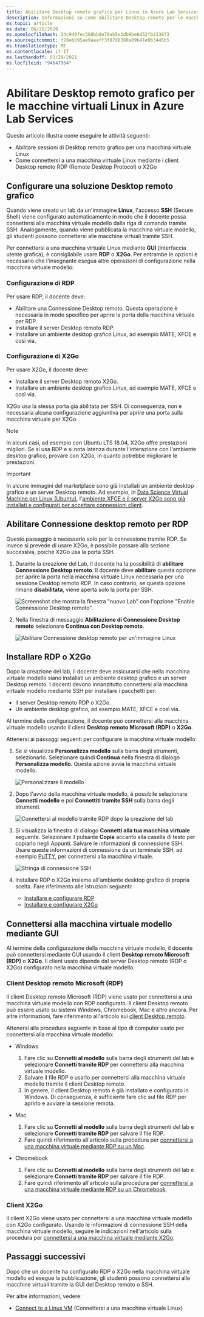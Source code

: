 ```yaml
---
title: Abilitare Desktop remoto grafico per Linux in Azure Lab Services | Microsoft Docs
description: Informazioni su come abilitare Desktop remoto per le macchine virtuali Linux in un lab Azure Lab Services.
ms.topic: article
ms.date: 06/26/2020
ms.openlocfilehash: 34c940fec388bb0e79ab5e1db9be6d52fb223873
ms.sourcegitcommit: f28ebb95ae9aaaff3f87d8388a09b41e0b3445b5
ms.translationtype: MT
ms.contentlocale: it-IT
ms.lasthandoff: 03/29/2021
ms.locfileid: "94647954"
---
```

# <a name="enable-graphical-remote-desktop-for-linux-virtual-machines-in-azure-lab-services"></a>Abilitare Desktop remoto grafico per le macchine virtuali Linux in Azure Lab Services
Questo articolo illustra come eseguire le attività seguenti:

- Abilitare sessioni di Desktop remoto grafico per una macchina virtuale Linux
- Come connettersi a una macchina virtuale Linux mediante i client Desktop remoto RDP (Remote Desktop Protocol) o X2Go

## <a name="set-up-graphical-remote-desktop-solution"></a>Configurare una soluzione Desktop remoto grafico
Quando viene creato un lab da un'immagine **Linux**, l'accesso **SSH** (Secure Shell) viene configurato automaticamente in modo che il docente possa connettersi alla macchina virtuale modello dalla riga di comando tramite SSH.  Analogamente, quando viene pubblicata la macchina virtuale modello, gli studenti possono connettersi alle macchine virtuali tramite SSH.

Per connettersi a una macchina virtuale Linux mediante **GUI** (interfaccia utente grafica), è consigliabile usare **RDP** o **X2Go**.  Per entrambe le opzioni è necessario che l'insegnante esegua altre operazioni di configurazione nella macchina virtuale modello:

### <a name="rdp-setup"></a>Configurazione di RDP
Per usare RDP, il docente deve:
  - Abilitare una Connessione Desktop remoto. Questa operazione è necessaria in modo specifico per aprire la porta della macchina virtuale per RDP.
  - Installare il server Desktop remoto RDP.
  - Installare un ambiente desktop grafico Linux, ad esempio MATE, XFCE e così via.

### <a name="x2go-setup"></a>Configurazione di X2Go
Per usare X2Go, il docente deve:
- Installare il server Desktop remoto X2Go.
- Installare un ambiente desktop grafico Linux, ad esempio MATE, XFCE e così via.

X2Go usa la stessa porta già abilitata per SSH.  Di conseguenza, non è necessaria alcuna configurazione aggiuntiva per aprire una porta sulla macchina virtuale per X2Go.

> [!NOTE]
> In alcuni casi, ad esempio con Ubuntu LTS 18.04, X2Go offre prestazioni migliori.  Se si usa RDP e si nota latenza durante l'interazione con l'ambiente desktop grafico, provare con X2Go, in quanto potrebbe migliorare le prestazioni.

> [!IMPORTANT]
>  In alcune immagini del marketplace sono già installati un ambiente desktop grafico e un server Desktop remoto.  Ad esempio, in [Data Science Virtual Machine per Linux (Ubuntu)](https://azuremarketplace.microsoft.com/marketplace/apps/microsoft-dsvm.ubuntu-1804), l'[ambiente XFCE e il server X2Go sono già installati e configurati per accettare connessioni client](../machine-learning/data-science-virtual-machine/dsvm-ubuntu-intro.md#x2go).

## <a name="enable-remote-desktop-connection-for-rdp"></a>Abilitare Connessione desktop remoto per RDP

Questo passaggio è necessario solo per la connessione tramite RDP.  Se invece si prevede di usare X2Go, è possibile passare alla sezione successiva, poiché X2Go usa la porta SSH.

1.  Durante la creazione del Lab, il docente ha la possibilità di **abilitare Connessione Desktop remoto**.  Il docente deve **abilitare** questa opzione per aprire la porta nella macchina virtuale Linux necessaria per una sessione Desktop remoto RDP.  In caso contrario, se questa opzione rimane **disabilitata**, viene aperta solo la porta per SSH.
  
    ![Screenshot che mostra la finestra "nuovo Lab" con l'opzione "Enable Connessione Desktop remoto".](./media/how-to-enable-remote-desktop-linux/enable-rdp-option.png)

2. Nella finestra di messaggio **Abilitazione di Connessione Desktop remoto** selezionare **Continua con Desktop remoto**. 

    ![Abilitare Connessione desktop remoto per un'immagine Linux](./media/how-to-enable-remote-desktop-linux/enabling-remote-desktop-connection-dialog.png)

## <a name="install-rdp-or-x2go"></a>Installare RDP o X2Go

Dopo la creazione del lab, il docente deve assicurarsi che nella macchina virtuale modello siano installati un ambiente desktop grafico e un server Desktop remoto.  I docenti devono innanzitutto connettersi alla macchina virtuale modello mediante SSH per installare i pacchetti per:
- Il server Desktop remoto RDP o X2Go.
- Un ambiente desktop grafico, ad esempio MATE, XFCE e così via.

Al termine della configurazione, il docente può connettersi alla macchina virtuale modello usando il client **Desktop remoto Microsoft (RDP)** o **X2Go**.

Attenersi ai passaggi seguenti per configurare la macchina virtuale modello:

1. Se si visualizza **Personalizza modello** sulla barra degli strumenti, selezionarlo. Selezionare quindi **Continua** nella finestra di dialogo **Personalizza modello**. Questa azione avvia la macchina virtuale modello.  

    ![Personalizzare il modello](./media/how-to-enable-remote-desktop-linux/customize-template.png)
1. Dopo l'avvio della macchina virtuale modello, è possibile selezionare **Connetti modello** e poi **Connettiti tramite SSH** sulla barra degli strumenti. 

    ![Connettersi al modello tramite RDP dopo la creazione del lab](./media/how-to-enable-remote-desktop-linux/rdp-after-lab-creation.png) 
1. Si visualizza la finestra di dialogo **Connetti alla tua macchina virtuale** seguente. Selezionare il pulsante **Copia** accanto alla casella di testo per copiarlo negli Appunti. Salvare le informazioni di connessione SSH. Usare queste informazioni di connessione da un terminale SSH, ad esempio [PuTTY](https://www.putty.org/), per connettersi alla macchina virtuale.
 
    ![Stringa di connessione SSH](./media/how-to-enable-remote-desktop-linux/ssh-connection-string.png)

4. Installare RDP o X2Go insieme all'ambiente desktop grafico di propria scelta.  Fare riferimento alle istruzioni seguenti:
    - [Installare e configurare RDP](../virtual-machines/linux/use-remote-desktop.md)
    - [Installare e configurare X2Go](https://github.com/Azure/azure-devtestlab/tree/master/samples/ClassroomLabs/Scripts/X2GoRemoteDesktop)

## <a name="connect-to-the-template-vm-via-the-gui"></a>Connettersi alla macchina virtuale modello mediante GUI

Al termine della configurazione della macchina virtuale modello, il docente può connettersi mediante GUI usando il client **Desktop remoto Microsoft (RDP)** o **X2Go**.  Il client usato dipende dal server Desktop remoto (RDP o X2Go) configurato nella macchina virtuale modello.  

### <a name="microsoft-remote-desktop-rdp-client"></a>Client Desktop remoto Microsoft (RDP)

Il client Desktop remoto Microsoft (RDP) viene usato per connettersi a una macchina virtuale modello con RDP configurato.  Il client Desktop remoto può essere usato su sistemi Windows, Chromebook, Mac e altro ancora.  Per altre informazioni, fare riferimento all'articolo sui [client Desktop remoto](/windows-server/remote/remote-desktop-services/clients/remote-desktop-clients).

Attenersi alla procedura seguente in base al tipo di computer usato per connettersi alla macchina virtuale modello:

- Windows
  1. Fare clic su **Connetti al modello** sulla barra degli strumenti del lab e selezionare **Connetti tramite RDP** per connettersi alla macchina virtuale modello. 
  1. Salvare il file RDP e usarlo per connettersi alla macchina virtuale modello tramite il client Desktop remoto. 
  1. In genere, il client Desktop remoto è già installato e configurato in Windows.  Di conseguenza, è sufficiente fare clic sul file RDP per aprirlo e avviare la sessione remota.

- Mac
  1. Fare clic su **Connetti al modello** sulla barra degli strumenti del lab e selezionare **Connetti tramite RDP** per salvare il file RDP.  
  1. Fare quindi riferimento all'articolo sulla procedura per [connettersi a una macchina virtuale mediante RDP su un Mac](connect-virtual-machine-mac-remote-desktop.md).

- Chromebook
  1. Fare clic su **Connetti al modello** sulla barra degli strumenti del lab e selezionare **Connetti tramite RDP** per salvare il file RDP.  
  1. Fare quindi riferimento all'articolo sulla procedura per [connettersi a una macchina virtuale mediante RDP su un Chromebook](connect-virtual-machine-chromebook-remote-desktop.md).

### <a name="x2go-client"></a>Client X2Go

Il client X2Go viene usato per connettersi a una macchina virtuale modello con X2Go configurato.  Usando le informazioni di connessione SSH della macchina virtuale modello, seguire le indicazioni nell'articolo sulla procedura per [connettersi a una macchina virtuale mediante X2Go](how-to-use-remote-desktop-linux-student.md#connect-to-the-student-vm-using-x2go).

## <a name="next-steps"></a>Passaggi successivi
Dopo che un docente ha configurato RDP o X2Go nella macchina virtuale modello ed esegue la pubblicazione, gli studenti possono connettersi alle macchine virtuali tramite la GUI del Desktop remoto o SSH.

Per altre informazioni, vedere:
 - [Connect to a Linux VM](how-to-use-remote-desktop-linux-student.md) (Connettersi a una macchina virtuale Linux)